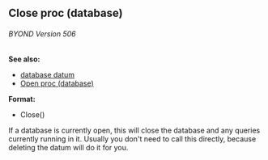 ## Close proc (database) 
###### BYOND Version 506
**See also:**
*   [database datum](/database)
*   [Open proc (database)](/database/proc/Open)
<!-- -->
**Format:**
*   Close()


If a database is currently open, this will close the database
and any queries currently running in it. Usually you don\'t need to call
this directly, because deleting the datum will do it for you.